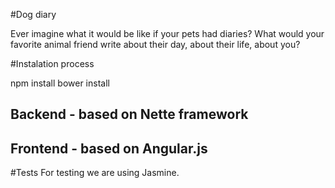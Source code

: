 #Dog diary

Ever imagine what it would be like if your pets had diaries? What would your favorite animal friend write about their day, about their life, about you?

#Instalation process

npm install
bower install

## Backend  - based on Nette framework
## Frontend - based on Angular.js

#Tests
For testing we are using Jasmine.
